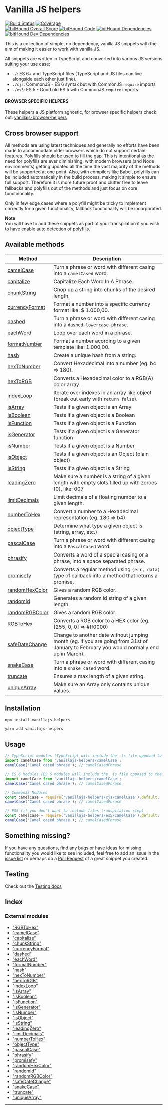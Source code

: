 
# Vanilla JS helpers

[![Build Status](https://travis-ci.org/Tokimon/vanillajs-helpers.svg?branch=master)](https://travis-ci.org/Tokimon/vanillajs-helpers)
[![Coverage](https://coveralls.io/repos/github/Tokimon/vanillajs-helpers/badge.svg?branch=master)](https://coveralls.io/github/Tokimon/vanillajs-helpers)
<br>
[![bitHound Overall Score](https://www.bithound.io/github/Tokimon/vanillajs-helpers/badges/score.svg)](https://www.bithound.io/github/Tokimon/vanillajs-helpers)
[![bitHound Code](https://www.bithound.io/github/Tokimon/vanillajs-helpers/badges/code.svg)](https://www.bithound.io/github/Tokimon/vanillajs-helpers)
[![bitHound Dependencies](https://www.bithound.io/github/Tokimon/vanillajs-helpers/badges/dependencies.svg)](https://www.bithound.io/github/Tokimon/vanillajs-helpers/master/dependencies/npm)
[![bitHound Dev Dependencies](https://www.bithound.io/github/Tokimon/vanillajs-helpers/badges/devDependencies.svg)](https://www.bithound.io/github/Tokimon/vanillajs-helpers/master/dependencies/npm)

This is a collection of simple, no dependency, vanilla JS snippets with the aim
of making it easier to work with vanilla JS.

All snippets are written in TypeScript and converted into various JS versions suiting your use case:

- `./`: ES 6+ and TypeScript files (TypeScript and JS files can live alongside each other just fine).
- `./cjs`: CommonJS - ES 6 syntax but with CommonJS `require` imports
- `./es5`: ES 5 - Good old ES 5 with CommonJS `require` imports

#### BROWSER SPECIFIC HELPERS

These helpers a JS platform agnostic, for browser specific helpers check out:
[vanillajs-browser-helpers](https://github.com/Tokimon/vanillajs-browser-helpers)


## Cross browser support
All methods are using latest techniques and generally no efforts have been made to
accommodate older browsers which do not support certain features. Polyfills should
be used to fill the gap. This is intentional as the need for polyfills are ever
diminishing, with modern browsers (and Node environments) getting updated all the time the vast
majority of the methods will be supported at one point. Also, with compilers like Babel, polyfills can be included automatically in the build process, making it simple to ensure full support. Therefore it is more future proof and clutter free to leave fallbacks and polyfills out of
the methods and just focus on core functinonality.

Only in few edge cases where a polyfill might be tricky to implement correctly for a given
functionality, fallback functionality will be incorporated.

**Note**  
You will have to add these snippets as part of your transpilation if you wish to have
enable auto detection of polyfills.

## Available methods

Method | Description
------ | -----------
[camelCase](https://github.com/Tokimon/vanillajs-helpers/tree/master/docs/_camelcase_.md) | Turn a phrase or word with different casing into a `camelCased` word.
[capitalize](https://github.com/Tokimon/vanillajs-helpers/tree/master/docs/_capitalize_.md) | Capitalize Each Word In A Phrase.
[chunkString](https://github.com/Tokimon/vanillajs-helpers/tree/master/docs/_chunkstring_.md) | Chop up a string into chunks of the desired length.
[currencyFormat](https://github.com/Tokimon/vanillajs-helpers/tree/master/docs/_currencyformat_.md) | Format a number into a specific currency format like: $ 1.000,00.
[dashed](https://github.com/Tokimon/vanillajs-helpers/tree/master/docs/_dashed_.md) | Turn a phrase or word with different casing into a `dashed-lowercase-phrase`.
[eachWord](https://github.com/Tokimon/vanillajs-helpers/tree/master/docs/_eachword_.md) | Loop over each word in a phrase.
[formatNumber](https://github.com/Tokimon/vanillajs-helpers/tree/master/docs/_formatnumber_.md) | Format a number acording to a given template like: 1.000,00.
[hash](https://github.com/Tokimon/vanillajs-helpers/tree/master/docs/_hash_.md) | Create a unique hash from a string.
[hexToNumber](https://github.com/Tokimon/vanillajs-helpers/tree/master/docs/_hextonumber_.md) | Convert Hexadecimal into a number (eg. b4 => 180).
[hexToRGB](https://github.com/Tokimon/vanillajs-helpers/tree/master/docs/_hextorgb_.md) | Converts a Hexadecimal color to a RGB(A) color array.
[indexLoop](https://github.com/Tokimon/vanillajs-helpers/tree/master/docs/_indexloop_.md) | Iterate over indexes in an array like object (break out early with `return false`).
[isArray](https://github.com/Tokimon/vanillajs-helpers/tree/master/docs/_isarray_.md) | Tests if a given object is an Array
[isBoolean](https://github.com/Tokimon/vanillajs-helpers/tree/master/docs/_isboolean_.md) | Tests if a given object is a Boolean
[isFunction](https://github.com/Tokimon/vanillajs-helpers/tree/master/docs/_isfunction_.md) | Tests if a given object is a Function
[isGenerator](https://github.com/Tokimon/vanillajs-helpers/tree/master/docs/_isgenerator_.md) | Tests if a given object is a Generator function
[isNumber](https://github.com/Tokimon/vanillajs-helpers/tree/master/docs/_isnumber_.md) | Tests if a given object is a Number
[isObject](https://github.com/Tokimon/vanillajs-helpers/tree/master/docs/_isobject_.md) | Tests if a given object is an Object (plain object)
[isString](https://github.com/Tokimon/vanillajs-helpers/tree/master/docs/_isstring_.md) | Tests if a given object is a String
[leadingZero](https://github.com/Tokimon/vanillajs-helpers/tree/master/docs/_leadingzero_.md) | Make sure a number is a string of a given length with empty slots filled up with zeroes (0), like: 007
[limitDecimals](https://github.com/Tokimon/vanillajs-helpers/tree/master/docs/_limitdecimals_.md) | Limit decimals of a floating number to a given length.
[numberToHex](https://github.com/Tokimon/vanillajs-helpers/tree/master/docs/_numbertohex_.md) | Convert a number to a Hexadecimal representation (eg. 180 => b4).
[objectType](https://github.com/Tokimon/vanillajs-helpers/tree/master/docs/_objecttype_.md) | Determine what type a given object is (string, array, etc.)
[pascalCase](https://github.com/Tokimon/vanillajs-helpers/tree/master/docs/_pascalcase_.md) | Turn a phrase or word with different casing into a `PascalCased` word.
[phrasify](https://github.com/Tokimon/vanillajs-helpers/tree/master/docs/_phrasify_.md) | Converts a word of a special casing or a phrase, into a space separated phrase.
[promisefy](https://github.com/Tokimon/vanillajs-helpers/tree/master/docs/_promisefy_.md) | Converts a regular method using `(err, data)` type of callback into a method that returns a promise.
[randomHexColor](https://github.com/Tokimon/vanillajs-helpers/tree/master/docs/_randomrgbcolor_.md) | Gives a random RGB color.
[randomId](https://github.com/Tokimon/vanillajs-helpers/tree/master/docs/_randomid_.md) | Generates a random id string of a given length.
[randomRGBColor](https://github.com/Tokimon/vanillajs-helpers/tree/master/docs/_randomrgbcolor_.md) | Gives a random RGB color.
[RGBToHex](https://github.com/Tokimon/vanillajs-helpers/tree/master/docs/_rgbtohex_.md) | Converts a RGB color to a HEX color (eg. [255, 0, 0] => #ff0000)
[safeDateChange](https://github.com/Tokimon/vanillajs-helpers/tree/master/docs/_safedatechange_.md) | Change to another date without jumping month (eg. if you are going from 31st of January to February you would normally end up in March).
[snakeCase](https://github.com/Tokimon/vanillajs-helpers/tree/master/docs/_snakecase_.md) | Turn a phrase or word with different casing into a `snake_cased` word.
[truncate](https://github.com/Tokimon/vanillajs-helpers/tree/master/docs/_truncate_.md) | Ensures a max length of a given string.
[uniqueArray](https://github.com/Tokimon/vanillajs-helpers/tree/master/docs/_uniquearray_.md) | Make sure an Array only contains unique values.

## Installation

```
npm install vanillajs-helpers
```

```
yarn add vanillajs-helpers
```

## Usage

```ts
// TypeScript modules (TypeScript will include the .ts file opposed to the .js file)
import camelCase from 'vanillajs-helpers/camelCase';
camelCase('Camel cased phrase'); // camelCasedPhrase
```

```js
// ES 6 Modules (ES 6 modules will include the .js file opposed to the .ts file)
import camelCase from 'vanillajs-helpers/camelCase';
camelCase('Camel cased phrase'); // camelCasedPhrase
```

```js
// CommonJS Modules
const camelCase = require('vanillajs-helpers/cjs/camelCase').default;
camelCase('Camel cased phrase'); // camelCasedPhrase
```

```js
// ES5 (if you don't want to include files transpilation step)
const camelCase = require('vanillajs-helpers/es5/camelCase').default;
camelCase('Camel cased phrase'); // camelCasedPhrase
```

## Something missing?

If you have any questions, find any bugs or have ideas for missing functionality you would like to see included, feel
free to add an issue in the [issue list](https://github.com/Tokimon/vanillajs-helpers/issues) or perhaps do a
[Pull Request](https://github.com/Tokimon/vanillajs-helpers/pulls) of a great snippet you created.

## Testing

Check out the [Testing docs](https://github.com/Tokimon/vanillajs-helpers/wiki/testing.md)



## Index

### External modules

* ["RGBToHex"](modules/_rgbtohex_.md)
* ["camelCase"](modules/_camelcase_.md)
* ["capitalize"](modules/_capitalize_.md)
* ["chunkString"](modules/_chunkstring_.md)
* ["currencyFormat"](modules/_currencyformat_.md)
* ["dashed"](modules/_dashed_.md)
* ["eachWord"](modules/_eachword_.md)
* ["formatNumber"](modules/_formatnumber_.md)
* ["hash"](modules/_hash_.md)
* ["hexToNumber"](modules/_hextonumber_.md)
* ["hexToRGB"](modules/_hextorgb_.md)
* ["indexLoop"](modules/_indexloop_.md)
* ["isArray"](modules/_isarray_.md)
* ["isBoolean"](modules/_isboolean_.md)
* ["isFunction"](modules/_isfunction_.md)
* ["isGenerator"](modules/_isgenerator_.md)
* ["isNumber"](modules/_isnumber_.md)
* ["isObject"](modules/_isobject_.md)
* ["isString"](modules/_isstring_.md)
* ["leadingZero"](modules/_leadingzero_.md)
* ["limitDecimals"](modules/_limitdecimals_.md)
* ["numberToHex"](modules/_numbertohex_.md)
* ["objectType"](modules/_objecttype_.md)
* ["pascalCase"](modules/_pascalcase_.md)
* ["phrasify"](modules/_phrasify_.md)
* ["promisefy"](modules/_promisefy_.md)
* ["randomHexColor"](modules/_randomhexcolor_.md)
* ["randomId"](modules/_randomid_.md)
* ["randomRGBColor"](modules/_randomrgbcolor_.md)
* ["safeDateChange"](modules/_safedatechange_.md)
* ["snakeCase"](modules/_snakecase_.md)
* ["truncate"](modules/_truncate_.md)
* ["uniqueArray"](modules/_uniquearray_.md)



---
